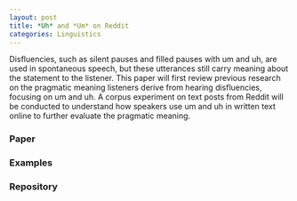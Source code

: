 ```yaml
---
layout: post
title: *Uh* and *Um* on Reddit
categories: Linguistics
---
```


Disfluencies, such as silent pauses and filled pauses with um and uh, are used in spontaneous speech, but these utterances still carry meaning about the statement to the listener. 
This paper will first review previous research on the pragmatic meaning listeners derive from hearing disfluencies, focusing on um and uh. 
A corpus experiment on text posts from Reddit will be conducted to understand how speakers use um and uh in written text online to further evaluate the pragmatic meaning.

### Paper

### Examples

### Repository
